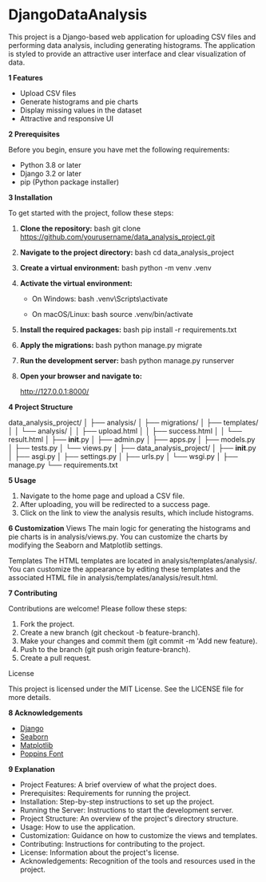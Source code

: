 # DjangoDataAnalysis


This project is a Django-based web application for uploading CSV files and performing data analysis, including generating histograms. The application is styled to provide an attractive user interface and clear visualization of data.

**1 Features**

- Upload CSV files
- Generate histograms and pie charts
- Display missing values in the dataset
- Attractive and responsive UI

**2 Prerequisites**

Before you begin, ensure you have met the following requirements:
- Python 3.8 or later
- Django 3.2 or later
- pip (Python package installer)

**3 Installation**

To get started with the project, follow these steps:

1. **Clone the repository:**
   bash
   git clone https://github.com/yourusername/data_analysis_project.git
   

2. **Navigate to the project directory:**
   bash
   cd data_analysis_project
   

3. **Create a virtual environment:**
   bash
   python -m venv .venv
   

4. **Activate the virtual environment:**
   - On Windows:
     bash
     .venv\Scripts\activate
     
   - On macOS/Linux:
     bash
     source .venv/bin/activate
     

5. **Install the required packages:**
   bash
   pip install -r requirements.txt
   

6. **Apply the migrations:**
   bash
   python manage.py migrate
   

7. **Run the development server:**
   bash
   python manage.py runserver
   

8. **Open your browser and navigate to:**
   
   http://127.0.0.1:8000/

**4 Project Structure**

data_analysis_project/
│
├── analysis/
│   ├── migrations/
│   ├── templates/
│   │   └── analysis/
│   │       ├── upload.html
│   │       ├── success.html
│   │       └── result.html
│   ├── __init__.py
│   ├── admin.py
│   ├── apps.py
│   ├── models.py
│   ├── tests.py
│   └── views.py
│
├── data_analysis_project/
│   ├── __init__.py
│   ├── asgi.py
│   ├── settings.py
│   ├── urls.py
│   └── wsgi.py
│
├── manage.py
└── requirements.txt



**5 Usage**

1. Navigate to the home page and upload a CSV file.
2. After uploading, you will be redirected to a success page.
3. Click on the link to view the analysis results, which include histograms.

**6 Customization**
Views
The main logic for generating the histograms and pie charts is in analysis/views.py. You can customize the charts by modifying the Seaborn and Matplotlib settings.

Templates
The HTML templates are located in analysis/templates/analysis/. You can customize the appearance by editing these templates and the associated HTML file in analysis/templates/analysis/result.html.

**7 Contributing**

Contributions are welcome! Please follow these steps:

1. Fork the project.
2. Create a new branch (git checkout -b feature-branch).
3. Make your changes and commit them (git commit -m 'Add new feature).
4. Push to the branch (git push origin feature-branch).
5. Create a pull request.

 License

This project is licensed under the MIT License. See the LICENSE file for more details.

**8 Acknowledgements**

- [Django](https://www.djangoproject.com/)
- [Seaborn](https://seaborn.pydata.org/)
- [Matplotlib](https://matplotlib.org/)
- [Poppins Font](https://fonts.google.com/specimen/Poppins)


**9 Explanation**

- Project Features: A brief overview of what the project does.
- Prerequisites: Requirements for running the project.
- Installation: Step-by-step instructions to set up the project.
- Running the Server: Instructions to start the development server.
- Project Structure: An overview of the project's directory structure.
- Usage: How to use the application.
- Customization: Guidance on how to customize the views and templates.
- Contributing: Instructions for contributing to the project.
- License: Information about the project's license.
- Acknowledgements: Recognition of the tools and resources used in the project.



